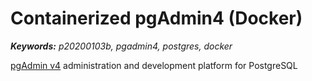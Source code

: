 # Containerized pgAdmin4 (Docker)

_**Keywords:** p20200103b, pgadmin4, postgres, docker_

[pgAdmin v4](https://www.pgadmin.org/) administration and development platform for PostgreSQL
